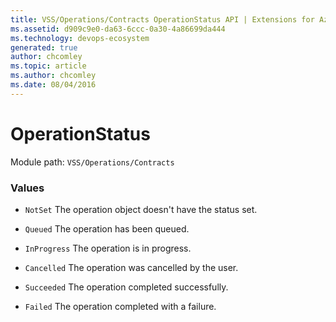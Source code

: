 ```yaml
---
title: VSS/Operations/Contracts OperationStatus API | Extensions for Azure DevOps Services
ms.assetid: d909c9e0-da63-6ccc-0a30-4a86699da444
ms.technology: devops-ecosystem
generated: true
author: chcomley
ms.topic: article
ms.author: chcomley
ms.date: 08/04/2016
---
```


# OperationStatus

Module path: `VSS/Operations/Contracts`

### Values

* `NotSet` The operation object doesn't have the status set.

* `Queued` The operation has been queued.

* `InProgress` The operation is in progress.

* `Cancelled` The operation was cancelled by the user.

* `Succeeded` The operation completed successfully.

* `Failed` The operation completed with a failure.
